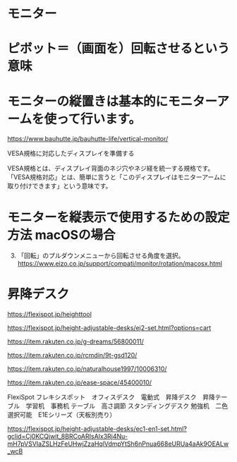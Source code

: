 # モニター
# ピボット＝（画面を）回転させるという意味

# モニターの縦置きは基本的にモニターアームを使って行います。

https://www.bauhutte.jp/bauhutte-life/vertical-monitor/

VESA規格に対応したディスプレイを準備する

VESA規格とは、ディスプレイ背面のネジ穴やネジ経を統一する規格です。「VESA規格対応」とは、簡単に言うと「このディスプレイはモニターアームに取り付けできます」という意味です。


# モニターを縦表示で使用するための設定方法 macOSの場合
3. 「回転」のプルダウンメニューから回転させる角度を選択。
https://www.eizo.co.jp/support/compati/monitor/rotation/macosx.html


# 昇降デスク
https://flexispot.jp/heighttool

https://flexispot.jp/height-adjustable-desks/ej2-set.html?options=cart

https://item.rakuten.co.jp/g-dreams/56800011/

https://item.rakuten.co.jp/rcmdin/9t-gsd120/

https://item.rakuten.co.jp/naturalhouse1997/10006310/

https://item.rakuten.co.jp/ease-space/45400010/

FlexiSpot フレキシスポット　オフィスデスク　電動式　昇降デスク　昇降テーブル　学習机　事務机 テーブル　高さ調節 スタンディングデスク 勉強机　二色選択可能　E1Eシリーズ（天板別売り） 

https://flexispot.jp/height-adjustable-desks/ec1-en1-set.html?gclid=Cj0KCQjwit_8BRCoARIsAIx3Rj4Nu-mH7pVSVIaZSLHzFeUHwjZzaHqlVdmpYtSh6nPnua668eURUa4aAk9OEALw_wcB
